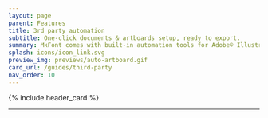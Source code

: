 ```yaml
---
layout: page
parent: Features
title: 3rd party automation
subtitle: One-click documents & artboards setup, ready to export.
summary: MkFont comes with built-in automation tools for Adobe© Illustrator, for an even smoother workflow. Finger crossed more tools gets that kind of support soon!
splash: icons/icon_link.svg
preview_img: previews/auto-artboard.gif
card_url: /guides/third-party
nav_order: 10
---
```


{% include header_card %}

---